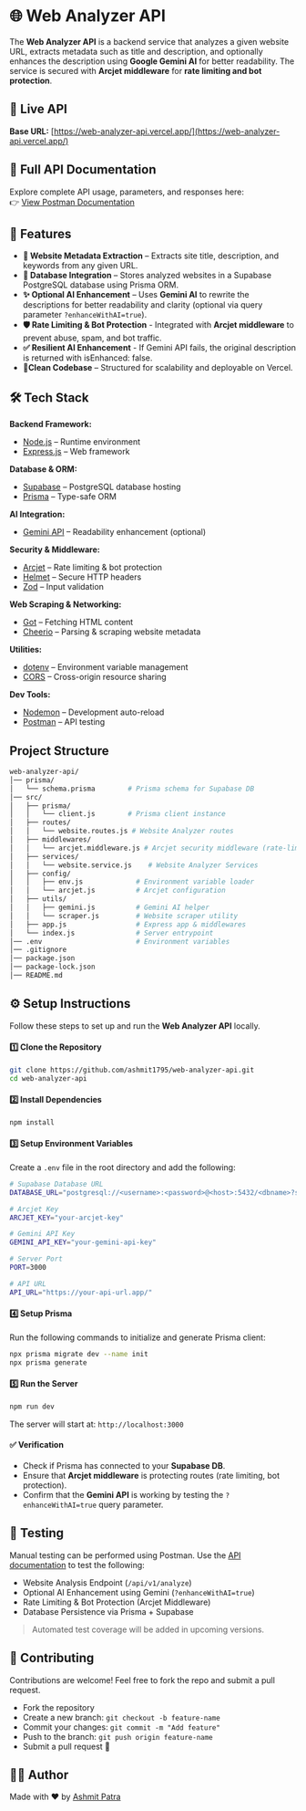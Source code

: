 
# 🌐 Web Analyzer API

The **Web Analyzer API** is a backend service that analyzes a given website URL, extracts metadata such as title and description, and optionally enhances the description using **Google Gemini AI** for better readability.
The service is secured with **Arcjet middleware** for **rate limiting and bot protection**.

## 🔗 Live API
**Base URL:** [https://web-analyzer-api.vercel.app/](https://web-analyzer-api.vercel.app/)

## 📑 Full API Documentation
Explore complete API usage, parameters, and responses here:  
👉 [View Postman Documentation](https://documenter.getpostman.com/view/32382436/2sB3BHm8xY)

## 🚀 Features

- **🔎 Website Metadata Extraction** – Extracts site title, description, and keywords from any given URL.
- **💾 Database Integration** – Stores analyzed websites in a Supabase PostgreSQL database using Prisma ORM.
- **✨ Optional AI Enhancement** – Uses **Gemini AI** to rewrite the descriptions for better readability and clarity (optional via query parameter `?enhanceWithAI=true`).
- **🛡 Rate Limiting & Bot Protection** - Integrated with **Arcjet middleware** to prevent abuse, spam, and bot traffic.
- **✅ Resilient AI Enhancement** - If Gemini API fails, the original description is returned with isEnhanced: false.
- **🧹Clean Codebase** – Structured for scalability and deployable on Vercel.

## 🛠 Tech Stack

**Backend Framework:**  
- [Node.js](https://nodejs.org/) – Runtime environment  
- [Express.js](https://expressjs.com/) – Web framework  

**Database & ORM:**  
- [Supabase](https://supabase.com/) – PostgreSQL database hosting  
- [Prisma](https://www.prisma.io/) – Type-safe ORM  

**AI Integration:**  
- [Gemini API](https://ai.google.dev/) – Readability enhancement (optional)  

**Security & Middleware:**  
- [Arcjet](https://arcjet.com/) – Rate limiting & bot protection  
- [Helmet](https://helmetjs.github.io/) – Secure HTTP headers  
- [Zod](https://zod.dev/) – Input validation  

**Web Scraping & Networking:**  
- [Got](https://github.com/sindresorhus/got) – Fetching HTML content  
- [Cheerio](https://cheerio.js.org/) – Parsing & scraping website metadata  

**Utilities:**  
- [dotenv](https://github.com/motdotla/dotenv) – Environment variable management  
- [CORS](https://expressjs.com/en/resources/middleware/cors.html) – Cross-origin resource sharing  

**Dev Tools:**  
- [Nodemon](https://nodemon.io/) – Development auto-reload  
- [Postman](https://www.postman.com/) – API testing  

## Project Structure

```bash
web-analyzer-api/
│── prisma/
│   └── schema.prisma        # Prisma schema for Supabase DB
│── src/
│   ├── prisma/
│   │   └── client.js        # Prisma client instance
│   ├── routes/
│   │   └── website.routes.js # Website Analyzer routes
│   ├── middlewares/
│   │   └── arcjet.middleware.js # Arcjet security middleware (rate-limiting, etc.)
│   ├── services/
│   │   └── website.service.js    # Website Analyzer Services    
│   ├── config/
│   │   ├── env.js             # Environment variable loader
│   │   └── arcjet.js          # Arcjet configuration
│   ├── utils/
│   │   ├── gemini.js          # Gemini AI helper
│   │   └── scraper.js         # Website scraper utility
│   ├── app.js                 # Express app & middlewares
│   └── index.js               # Server entrypoint
│── .env                       # Environment variables
│── .gitignore
│── package.json 
│── package-lock.json 
│── README.md  
```

## ⚙️ Setup Instructions 

Follow these steps to set up and run the **Web Analyzer API** locally.

#### 1️⃣ Clone the Repository

```bash
git clone https://github.com/ashmit1795/web-analyzer-api.git
cd web-analyzer-api
```

#### 2️⃣ Install Dependencies

```bash
npm install
```

#### 3️⃣ Setup Environment Variables

Create a `.env` file in the root directory and add the following:
```bash
# Supabase Database URL
DATABASE_URL="postgresql://<username>:<password>@<host>:5432/<dbname>?schema=public"

# Arcjet Key
ARCJET_KEY="your-arcjet-key"

# Gemini API Key
GEMINI_API_KEY="your-gemini-api-key"

# Server Port
PORT=3000

# API URL
API_URL="https://your-api-url.app/"
```

#### 4️⃣ Setup Prisma

Run the following commands to initialize and generate Prisma client:

```bash
npx prisma migrate dev --name init
npx prisma generate
```

#### 5️⃣ Run the Server

```bash
npm run dev
```

The server will start at:
`http://localhost:3000`

#### ✅ Verification

- Check if Prisma has connected to your **Supabase DB**.
- Ensure that **Arcjet middleware** is protecting routes (rate limiting, bot protection).
- Confirm that the **Gemini API** is working by testing the `?enhanceWithAI=true` query parameter.




## 🧪 Testing

Manual testing can be performed using Postman. Use the [API documentation](https://documenter.getpostman.com/view/32382436/2sB34ikes3) to test the following:

- Website Analysis Endpoint (`/api/v1/analyze`)
- Optional AI Enhancement using Gemini (`?enhanceWithAI=true`)
- Rate Limiting & Bot Protection (Arcjet Middleware)
- Database Persistence via Prisma + Supabase

> Automated test coverage will be added in upcoming versions.

## 🤝 Contributing

Contributions are welcome! Feel free to fork the repo and submit a pull request.

- Fork the repository
- Create a new branch: `git checkout -b feature-name`
- Commit your changes: `git commit -m "Add feature"`
- Push to the branch: `git push origin feature-name`
- Submit a pull request 🚀
## 🧑‍💻 Author

Made with ❤️ by [Ashmit Patra](https://github.com/ashmit1795)
